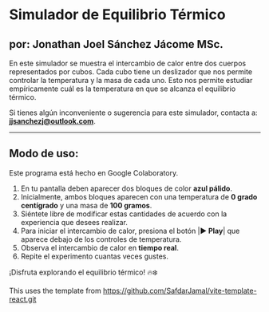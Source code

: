 # **Simulador de Equilibrio Térmico**

## por: Jonathan Joel Sánchez Jácome MSc.

En este simulador se muestra el intercambio de calor entre dos cuerpos representados por cubos. Cada cubo tiene un deslizador que nos permite controlar la temperatura y la masa de cada uno. Esto nos permite estudiar empíricamente cuál es la temperatura en que se alcanza el equilibrio térmico.

Si tienes algún inconveniente o sugerencia para este simulador, contacta a: **jjsanchezj@outlook.com**.

---

## **Modo de uso:**

Este programa está hecho en Google Colaboratory.

1. En tu pantalla deben aparecer dos bloques de color **azul pálido**.
3. Inicialmente, ambos bloques aparecen con una temperatura de **0 grado centígrado** y una masa de **100 gramos**.
4. Siéntete libre de modificar estas cantidades de acuerdo con la experiencia que desees realizar.
5. Para iniciar el intercambio de calor, presiona el botón |**▶ Play**| que aparece debajo de los controles de temperatura.
6. Observa el intercambio de calor en **tiempo real**.
7. Repite el experimento cuantas veces gustes.

¡Disfruta explorando el equilibrio térmico! 🔥❄️

This uses the template from https://github.com/SafdarJamal/vite-template-react.git
